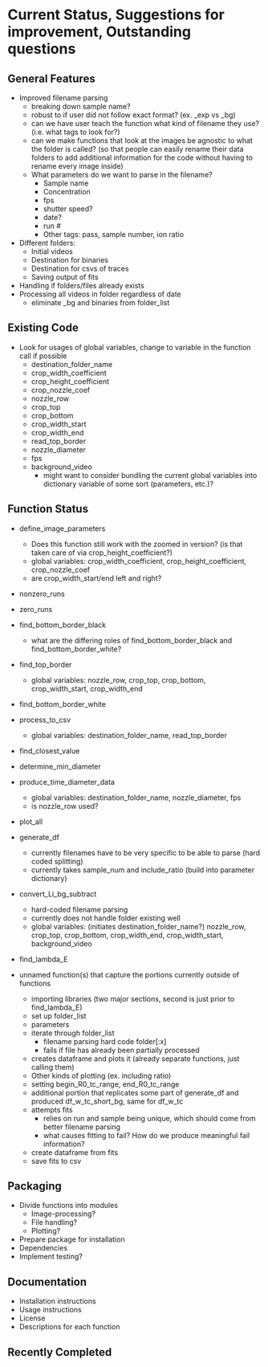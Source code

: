# Current Status, Suggestions for improvement, Outstanding questions

## General Features
* Improved filename parsing
  * breaking down sample name?
  * robust to if user did not follow exact format? (ex. _exp vs _bg)
  * can we have user teach the function what kind of filename they use? (i.e. what tags to look for?)
  * can we make functions that look at the images be agnostic to what the folder is called? (so that people can easily rename their data folders to add additional information for the code without having to rename every image inside)
  * What parameters do we want to parse in the filename?
    * Sample name
    * Concentration
    * fps
    * shutter speed?
    * date?
    * run #
    * Other tags: pass, sample number, ion ratio
* Different folders:
  * Initial videos
  * Destination for binaries
  * Destination for csvs of traces
  * Saving output of fits
* Handling if folders/files already exists
* Processing all videos in folder regardless of date
  * eliminate _bg and binaries from folder_list

## Existing Code
* Look for usages of global variables, change to variable in the function call if possible
  * destination_folder_name
  * crop_width_coefficient
  * crop_height_coefficient
  * crop_nozzle_coef
  * nozzle_row
  * crop_top
  * crop_bottom
  * crop_width_start
  * crop_width_end
  * read_top_border
  * nozzle_diameter
  * fps
  * background_video
    * might want to consider bundling the current global variables into dictionary variable of some sort (parameters, etc.)?


## Function Status
* define_image_parameters
  * Does this function still work with the zoomed in version? (is that taken care of via crop_height_coefficient?)
  * global variables: crop_width_coefficient, crop_height_coefficient, crop_nozzle_coef
  * are crop_width_start/end left and right?
* nonzero_runs
* zero_runs
* find_bottom_border_black
  * what are the differing roles of find_bottom_border_black and find_bottom_border_white?
* find_top_border
  * global variables: nozzle_row, crop_top, crop_bottom, crop_width_start, crop_width_end
* find_bottom_border_white
* process_to_csv
  * global variables: destination_folder_name, read_top_border
* find_closest_value
* determine_min_diameter
* produce_time_diameter_data
  * global variables: destination_folder_name, nozzle_diameter, fps
  * is nozzle_row used?
* plot_all
* generate_df
  * currently filenames have to be very specific to be able to parse (hard coded splitting)
  * currently takes sample_num and include_ratio (build into parameter dictionary)
* convert_Li_bg_subtract
  * hard-coded filename parsing
  * currently does not handle folder existing well
  * global variables: (initiates destination_folder_name?) nozzle_row, crop_top, crop_bottom, crop_width_end, crop_width_start, background_video
* find_lambda_E

* unnamed function(s) that capture the portions currently outside of functions
  * importing libraries (two major sections, second is just prior to find_lambda_E)
  * set up folder_list
  * parameters
  * iterate through folder_list
    * filename parsing hard code folder[:x]
    * fails if file has already been partially processed
  * creates dataframe and plots it (already separate functions, just calling them)
  * Other kinds of plotting (ex. including ratio)
  * setting begin_R0_tc_range, end_R0_tc_range
  * additional portion that replicates some part of generate_df and produced df_w_tc_short_bg, same for df_w_tc
  * attempts fits
    * relies on run and sample being unique, which should come from better filename parsing
    * what causes fitting to fail? How do we produce meaningful fail information?
  * create dataframe from fits
  * save fits to csv

## Packaging
* Divide functions into modules
  * Image-processing?
  * File handling?
  * Plotting?
* Prepare package for installation
* Dependencies
* Implement testing?

## Documentation
* Installation instructions
* Usage instructions
* License
* Descriptions for each function

## Recently Completed
